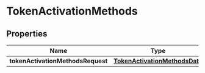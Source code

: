 

# TokenActivationMethods


## Properties

| Name | Type | Description | Notes |
|------------ | ------------- | ------------- | -------------|
|**tokenActivationMethodsRequest** | [**TokenActivationMethodsData**](TokenActivationMethodsData.md) |  |  [optional] |



